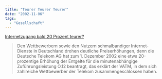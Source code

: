 ```yaml
---
title: "Teurer Teurer Teurer"
date: "2002-11-06"
tags:
  - "Gesellschaft"
---
```


[Internetzugang bald 20 Prozent teurer?](https://web.archive.org/web/20030709194445/http://www.golem.de/0211/22512.html "Internetzugang bald 20 Prozent teurer? - Golem.de")

> Den Wettbewerbern sowie den Nutzern schmalbandiger Internet-Dienste in Deutschland drohen deutliche Preiserhöhungen, denn die Deutsche Telekom AG hat zum 1. Dezember 2002 eine etwa 20-prozentige Erhöhung der Entgelte für die minutenabhängige Zuführungsleistung O.12 beantragt, das erklärt der VATM, in dem sich zahlreiche Wettbewerber der Telekom zusammengeschlossen haben.
